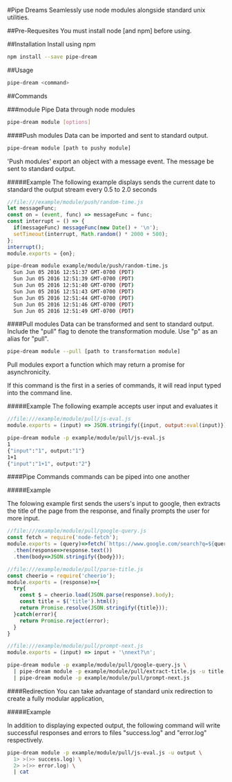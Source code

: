 #Pipe Dreams
Seamlessly use node modules alongside standard unix utilities.

##Pre-Requesites
You must install node [and npm] before using.

##Installation
Install using npm

```bash
npm install --save pipe-dream
```

##Usage
```bash
pipe-dream <command>
```

##Commands

###module
Pipe Data through node modules

```bash
pipe-dream module [options]
```

####Push modules
Data can be imported and sent to standard output.

```bash
pipe-dream module [path to pushy module]
```

'Push modules' export an object with a message event.
The message be sent to standard output.

#####Example
The following example displays sends the current date to standard the output stream every 0.5 to 2.0 seconds

```javascript
//file:///example/module/push/random-time.js
let messageFunc;
const on = (event, func) => messageFunc = func;
const interrupt = () => {
  if(messageFunc) messageFunc(new Date() + '\n');
  setTimeout(interrupt, Math.random() * 2000 + 500);
};
interrupt();
module.exports = {on};
```

```bash
pipe-dream module example/module/push/random-time.js
  Sun Jun 05 2016 12:51:37 GMT-0700 (PDT)
  Sun Jun 05 2016 12:51:39 GMT-0700 (PDT)
  Sun Jun 05 2016 12:51:40 GMT-0700 (PDT)
  Sun Jun 05 2016 12:51:43 GMT-0700 (PDT)
  Sun Jun 05 2016 12:51:44 GMT-0700 (PDT)
  Sun Jun 05 2016 12:51:46 GMT-0700 (PDT)
  Sun Jun 05 2016 12:51:49 GMT-0700 (PDT)
```

####Pull modules
Data can be transformed and sent to standard output.
Include the "pull" flag to denote the transformation module.
Use "p" as an alias for "pull".

```bash
pipe-dream module --pull [path to transformation module]
```

Pull modules export a function which may return a promise for asynchronicity.

If this command is the first in a series of commands, it will read input typed into the command line.

#####Example
The following example accepts user input and evaluates it

```javascript
//file:///example/module/pull/js-eval.js
module.exports = (input) => JSON.stringify({input, output:eval(input)});
```

```bash
pipe-dream module -p example/module/pull/js-eval.js
1
{"input":"1", output:"1"}
1+1
{"input":"1+1", output:"2"}
```

####Pipe Commands
commands can be piped into one another

#####Example

The folowing example first sends the users's input to google,
then extracts the title of the page from the response, and finally prompts the user for more input.


```javascript
//file:///example/module/pull/google-query.js
const fetch = require('node-fetch');
module.exports = (query)=>fetch(`https://www.google.com/search?q=${query}`)
  .then(response=>response.text())
  .then(body=>JSON.stringify({body}));
```

```javascript
//file:///example/module/pull/parse-title.js
const cheerio = require('cheerio');
module.exports = (response)=>{
  try{
    const $ = cheerio.load(JSON.parse(response).body);
    const title = $('title').html();
    return Promise.resolve(JSON.stringify({title}));
  }catch(error){
    return Promise.reject(error);
  }
}
```

```javascript
//file:///example/module/pull/prompt-next.js
module.exports = (input) => input + '\nnext?\n';
```

```bash
pipe-dream module -p example/module/pull/google-query.js \
  | pipe-dream module -p example/module/pull/extract-title.js -u title \   
  | pipe-dream module -p example/module/pull/prompt-next.js
```

####Redirection
You can take advantage of standard unix redirection to create a fully modular application,

#####Example

In addition to displaying expected output, the following command will write successful responses and errors to files "success.log" and "error.log" respectively.

```bash
pipe-dream module -p example/module/pull/js-eval.js -u output \
  1> >(>> success.log) \
  2> >(>> error.log) \
  | cat
```
